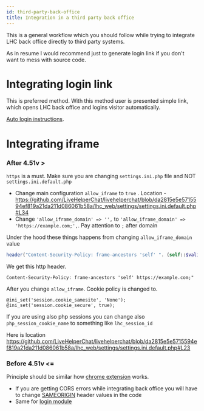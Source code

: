 ```yaml
---
id: third-party-back-office
title: Integration in a third party back office
---
```


This is a general workflow which you should follow while trying to integrate LHC back office directly to third party systems.

As in resume I would recommend just to generate login link if you don't want to mess with source code.

# Integrating login link

This is preferred method. With this method user is presented simple link, which opens LHC back office and logins visitor automatically.

[Auto login instructions](users/auto-login.md).

# Integrating iframe

### After 4.51v >

`https` is a must. Make sure you are changing `settings.ini.php` file and NOT `settings.ini.default.php`

* Change main configuration `allow_iframe` to `true` . Location - https://github.com/LiveHelperChat/livehelperchat/blob/da2815e5e5715594ef819a21da211d086061b58a/lhc_web/settings/settings.ini.default.php#L34
* Change `'allow_iframe_domain' => '',` to `'allow_iframe_domain' => 'https://example.com;',`. Pay attention to `;` after domain

Under the hood these things happens from changing `allow_iframe_domain` value

```php
header("Content-Security-Policy: frame-ancestors 'self' ". (self::$validIframeDomains === false ? '' : self::$validIframeDomains));
```

We get this http header.

```
Content-Security-Policy: frame-ancestors 'self' https://example.com;"
```

After you change `allow_iframe`. Cookie policy is changed to.

```
@ini_set('session.cookie_samesite', 'None');
@ini_set('session.cookie_secure', true);
```

If you are using also php sessions you can change also `php_session_cookie_name` to something like `lhc_session_id`

Here is location https://github.com/LiveHelperChat/livehelperchat/blob/da2815e5e5715594ef819a21da211d086061b58a/lhc_web/settings/settings.ini.default.php#L23

### Before 4.51v <=

Principle should be similar how [chrome extension](chrome-extension.md) works.

* If you are getting CORS errors while integrating back office you will have to change [SAMEORIGIN](https://github.com/LiveHelperChat/livehelperchat/blob/bd5dea63d0744031ab17d5391b7ad44ea06b903a/lhc_web/lib/core/lhcore/lhmodule.php) header values in the code
* Same for [login module](https://github.com/LiveHelperChat/livehelperchat/blob/3f0fd1c38469ef1862133962366d77c5e6dc7263/lhc_web/modules/lhuser/login.php#L3)
